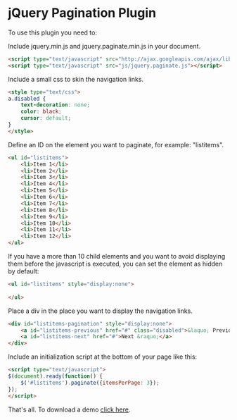 # jQuery Pagination Plugin

To use this plugin you need to:

Include jquery.min.js and jquery.paginate.min.js in your document.

```html
<script type="text/javascript" src="http://ajax.googleapis.com/ajax/libs/jquery/1.6.3/jquery.min.js"></script>
<script type="text/javascript" src="js/jquery.paginate.js"></script>
```

Include a small css to skin the navigation links.

```html
<style type="text/css">
a.disabled {
    text-decoration: none;
    color: black;
    cursor: default;
}
</style>
```

Define an ID on the element you want to paginate, for example: "listitems".

```html
<ul id="listitems">
    <li>Item 1</li>
    <li>Item 2</li>
    <li>Item 3</li>
    <li>Item 4</li>
    <li>Item 5</li>
    <li>Item 6</li>
    <li>Item 7</li>
    <li>Item 8</li>
    <li>Item 9</li>
    <li>Item 10</li>
    <li>Item 11</li>
    <li>Item 12</li>             
</ul>
```

If you have a more than 10 child elements and you want to avoid displaying them before the javascript is executed, you can set the element as hidden by default:

```html
<ul id="listitems" style="display:none">
	
</ul>
```

Place a div in the place you want to display the navigation links.

```html
<div id="listitems-pagination" style="display:none">
    <a id="listitems-previous" href="#" class="disabled">&laquo; Previous</a> 
    <a id="listitems-next" href="#">Next &raquo;</a> 
</div>
```

Include an initialization script at the bottom of your page like this:

```html
<script type="text/javascript">
$(document).ready(function() {
	$('#listitems').paginate({itemsPerPage: 3});
});
</script>
```

That's all. To download a demo [click here](https://github.com/fedecarg/jquery-htmlpaginate/zipball/master).




 